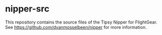 # nipper-src
This repository contains the source files of the Tipsy Nipper for FlightGear. See https://github.com/dvanmosselbeen/nipper for more information.
